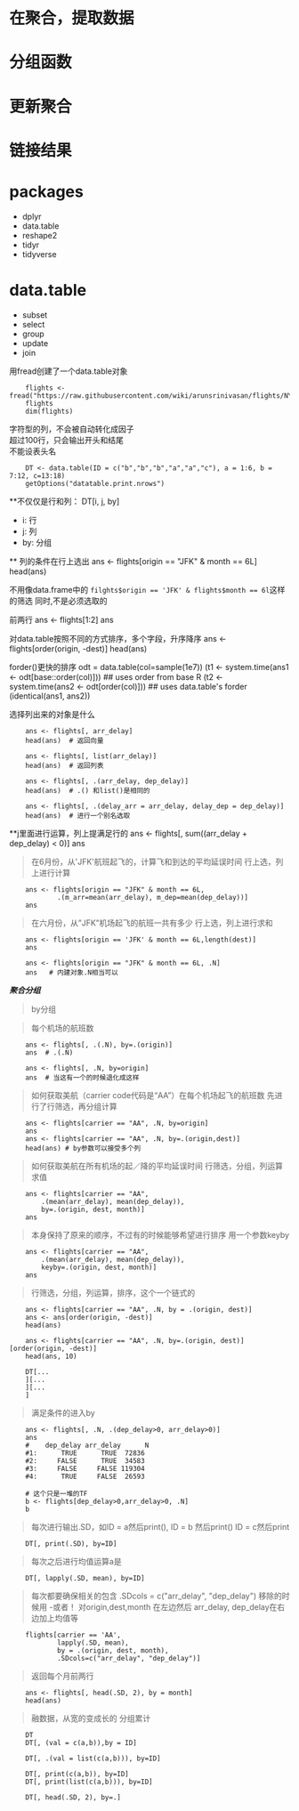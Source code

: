 # 在聚合，提取数据  
# 分组函数  
# 更新聚合  
# 链接结果  

# packages

- dplyr
- data.table
- reshape2
- tidyr
- tidyverse


# data.table

- subset
- select
- group
- update
- join

用fread创建了一个data.table对象  

        flights <- fread("https://raw.githubusercontent.com/wiki/arunsrinivasan/flights/NYCflights14/flights14.csv")
        flights
        dim(flights)


字符型的列，不会被自动转化成因子  
超过100行，只会输出开头和结尾  
不能设表头名  

        DT <- data.table(ID = c("b","b","b","a","a","c"), a = 1:6, b = 7:12, c=13:18)
        getOptions("datatable.print.nrows")

**不仅仅是行和列：
        DT[i, j, by]
- i: 行
- j: 列
- by: 分组


** 列的条件在行上选出
        ans <- flights[origin == "JFK" & month == 6L]
        head(ans)

不用像data.frame中的 `filghts$origin == 'JFK' & flights$month == 6l`这样的筛选
同时,不是必须选取的

前两行
        ans <- flights[1:2]
        ans

对data.table按照不同的方式排序，多个字段，升序降序
        ans <- flights[order(origin, -dest)]
        head(ans)


forder()更快的排序
        odt = data.table(col=sample(1e7))
        (t1 <- system.time(ans1 <- odt[base::order(col)]))  ## uses order from base R
        (t2 <- system.time(ans2 <- odt[order(col)]))        ## uses data.table's forder
        (identical(ans1, ans2))

选择列出来的对象是什么  

        ans <- flights[, arr_delay]
        head(ans)  # 返回向量

        ans <- flights[, list(arr_delay)]
        head(ans)  # 返回列表

        ans <- flights[, .(arr_delay, dep_delay)]
        head(ans)  # .() 和list()是相同的

        ans <- flights[, .(delay_arr = arr_delay, delay_dep = dep_delay)]
        head(ans)  # 进行一个别名选取

**j里面进行运算，列上提满足行的
        ans <- flights[, sum((arr_delay + dep_delay) < 0)]
        ans

> 在6月份，从'JFK'航班起飞的，计算飞和到达的平均延误时间
> 行上选，列上进行计算


        ans <- flights[origin == "JFK" & month == 6L, 
                .(m_arr=mean(arr_delay), m_dep=mean(dep_delay))]
        ans

> 在六月份，从”JFK”机场起飞的航班一共有多少 
> 行上选，列上进行求和

        ans <- flights[origin == 'JFK' & month == 6L,length(dest)]
        ans

        ans <- flights[origin == "JFK" & month == 6L, .N]
        ans   # 内建对象.N相当可以


***聚合分组***

> by分组

> 每个机场的航班数

        ans <- flights[, .(.N), by=.(origin)]
        ans  # .(.N)

        ans <- flights[, .N, by=origin]
        ans  # 当这有一个的时候退化成这样


> 如何获取美航（carrier code代码是“AA”）在每个机场起飞的航班数
> 先进行了行筛选，再分组计算

        ans <- flights[carrier == "AA", .N, by=origin]
        ans
        ans <- flights[carrier == "AA", .N, by=.(origin,dest)]
        head(ans) # by参数可以接受多个列

> 如何获取美航在所有机场的起／降的平均延误时间
> 行筛选，分组，列运算求值

        ans <- flights[carrier == "AA", 
            .(mean(arr_delay), mean(dep_delay)), 
            by=.(origin, dest, month)]
        ans

> 本身保持了原来的顺序，不过有的时候能够希望进行排序
> 用一个参数keyby

        ans <- flights[carrier == "AA", 
            .(mean(arr_delay), mean(dep_delay)), 
            keyby=.(origin, dest, month)]
        ans

> 行筛选，分组，列运算，排序，这个一个链式的

        ans <- flights[carrier == "AA", .N, by = .(origin, dest)]
        ans <- ans[order(origin, -dest)]
        head(ans)

        ans <- flights[carrier == "AA", .N, by=.(origin, dest)][order(origin, -dest)]
        head(ans, 10)

        DT[...
        ][...
        ][...
        ]

> 满足条件的进入by

        ans <- flights[, .N, .(dep_delay>0, arr_delay>0)]
        ans
        #    dep_delay arr_delay      N
        #1:      TRUE      TRUE  72836
        #2:     FALSE      TRUE  34583
        #3:     FALSE     FALSE 119304
        #4:      TRUE     FALSE  26593

        # 这个只是一堆的TF
        b <- flights[dep_delay>0,arr_delay>0, .N]
        b

> 每次进行输出.SD，如ID = a然后print(), ID = b 然后print() ID = c然后print
        
        DT[, print(.SD), by=ID]

> 每次之后进行均值运算a是

        DT[, lapply(.SD, mean), by=ID]

> 每次都要确保相关的包含 .SDcols = c("arr_delay", "dep_delay")
> 移除的时候用 -或者！
> 对origin,dest,month 在左边然后 arr_delay, dep_delay在右边加上均值等

        flights[carrier == 'AA',
                lapply(.SD, mean),
                by = .(origin, dest, month),
                .SDcols=c("arr_delay", "dep_delay")]

> 返回每个月前两行

        ans <- flights[, head(.SD, 2), by = month]
        head(ans)


> 融数据，从宽的变成长的
> 分组累计
  
        DT
        DT[, (val = c(a,b)),by = ID]

        DT[, .(val = list(c(a,b))), by=ID]

        DT[, print(c(a,b)), by=ID]
        DT[, print(list(c(a,b))), by=ID]

        DT[, head(.SD, 2), by=.]